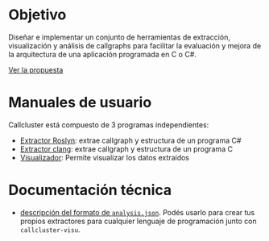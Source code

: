 # Objetivo
Diseñar e implementar un conjunto de herramientas de extracción, visualización y análisis de callgraphs para facilitar la evaluación y mejora de la arquitectura de una aplicación programada en C o C#.

[Ver la propuesta](/propuesta-callcluster.pdf)

# Manuales de usuario
Callcluster está compuesto de 3 programas independientes:
- [Extractor Roslyn](/dotnet): extrae callgraph y estructura de un programa C#
- [Extractor clang](/clang): extrae callgraph y estructura de un programa C
- [Visualizador](/visu): Permite visualizar los datos extraídos

# Documentación técnica
- [descripción del formato de `analysis.json`](/formato). Podés usarlo para crear tus propios extractores para cualquier lenguaje de programación junto con `callcluster-visu`.